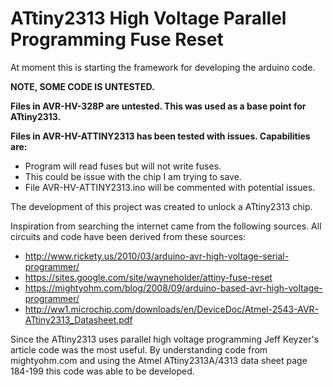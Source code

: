 # ATtiny2313 High Voltage Parallel Programming Fuse Reset

At moment this is starting the framework for developing the arduino code.  

**NOTE, SOME CODE IS UNTESTED.**

**Files in AVR-HV-328P are untested.  This was used as a base point for ATtiny2313.**

**Files in AVR-HV-ATTINY2313 has been tested with issues.  Capabilities are:**
  - Program will read fuses but will not write fuses.
  - This could be issue with the chip I am trying to save.
  - File AVR-HV-ATTINY2313.ino will be commented with potential issues.


The development of this project was created to unlock a ATtiny2313 chip.

Inspiration from searching the internet came from the following sources.  All circuits and code have been derived from these sources:
  - http://www.rickety.us/2010/03/arduino-avr-high-voltage-serial-programmer/
  - https://sites.google.com/site/wayneholder/attiny-fuse-reset
  - https://mightyohm.com/blog/2008/09/arduino-based-avr-high-voltage-programmer/
  - http://ww1.microchip.com/downloads/en/DeviceDoc/Atmel-2543-AVR-ATtiny2313_Datasheet.pdf

Since the ATtiny2313 uses parallel high voltage programming Jeff Keyzer's article code was the most useful.  By understanding code 
from mightyohm.com and using the Atmel ATtiny2313A/4313 data sheet page 184-199 this code was able to be developed.
